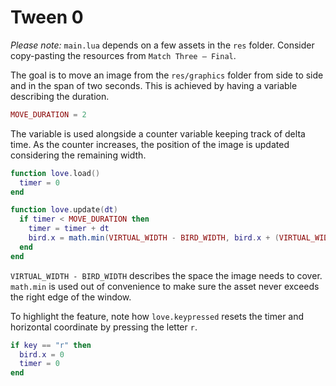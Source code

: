 # Tween 0

_Please note:_ `main.lua` depends on a few assets in the `res` folder. Consider copy-pasting the resources from `Match Three — Final`.

The goal is to move an image from the `res/graphics` folder from side to side and in the span of two seconds. This is achieved by having a variable describing the duration.

```lua
MOVE_DURATION = 2
```

The variable is used alongside a counter variable keeping track of delta time. As the counter increases, the position of the image is updated considering the remaining width.

```lua
function love.load()
  timer = 0
end

function love.update(dt)
  if timer < MOVE_DURATION then
    timer = timer + dt
    bird.x = math.min(VIRTUAL_WIDTH - BIRD_WIDTH, bird.x + (VIRTUAL_WIDTH - BIRD_WIDTH) / MOVE_DURATION * dt)
  end
end
```

`VIRTUAL_WIDTH - BIRD_WIDTH` describes the space the image needs to cover. `math.min` is used out of convenience to make sure the asset never exceeds the right edge of the window.

To highlight the feature, note how `love.keypressed` resets the timer and horizontal coordinate by pressing the letter `r`.

```lua
if key == "r" then
  bird.x = 0
  timer = 0
end
```
